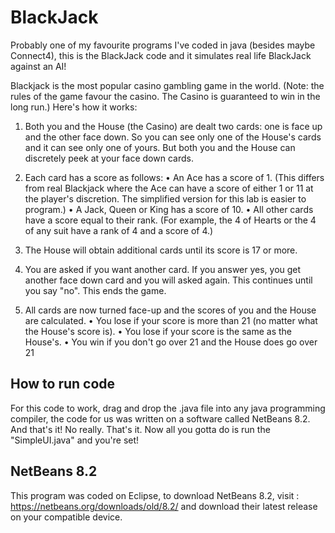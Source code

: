 # BlackJack
Probably one of my favourite programs I've coded in java (besides maybe Connect4), this is the BlackJack code and it simulates real life BlackJack against an AI!

Blackjack is the most popular casino gambling game in the world. (Note: the rules of the game favour the casino. The Casino is guaranteed to win in the long run.) Here's how it works:
1. Both you and the House (the Casino) are dealt two cards: one is face up and the other face
    down. So you can see only one of the House's cards and it can see only one of yours. But both
    you and the House can discretely peek at your face down cards.
    
2. Each card has a score as follows:
    • An Ace has a score of 1. (This differs from real Blackjack where the Ace can have a score of either 1 or 11 at the player's discretion. The simplified version for this lab is easier to program.)
    • A Jack, Queen or King has a score of 10.
    • All other cards have a score equal to their rank. (For example, the 4 of Hearts or the 4
      of any suit have a rank of 4 and a score of 4.)
      
3. The House will obtain additional cards until its score is 17 or more.

4. You are asked if you want another card. If you answer yes, you get another face down card and
you will asked again. This continues until you say "no". This ends the game.

5. All cards are now turned face-up and the scores of you and the House are calculated.
  • You lose if your score is more than 21 (no matter what the House's score is).
  • You lose if your score is the same as the House's.
  • You win if you don't go over 21 and the House does go over 21

## How to run code
For this code to work, drag and drop the .java file into any java programming compiler, the code for us was written on a software called NetBeans 8.2.
And that's it! No really. That's it. Now all you gotta do is run the "SimpleUI.java" and you're set!

## NetBeans 8.2
This program was coded on Eclipse, to download NetBeans 8.2, visit : https://netbeans.org/downloads/old/8.2/ and download their latest release on your compatible device.
